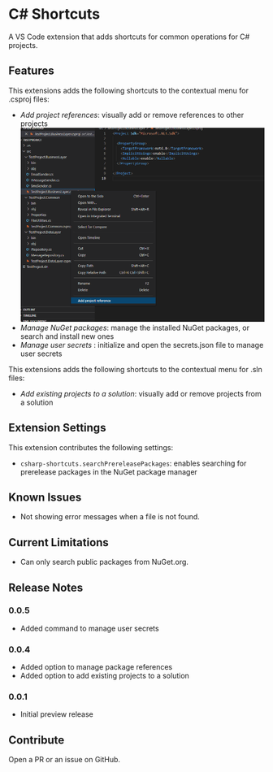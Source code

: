 # C# Shortcuts
A VS Code extension that adds shortcuts for common operations for C# projects.

## Features
This extensions adds the following shortcuts to the contextual menu for .csproj files:
- _Add project references_: visually add or remove references to other projects
![add project reference](images/add-project-reference-context-menu.png)
- _Manage NuGet packages_: manage the installed NuGet packages, or search and install new ones
- _Manage user secrets_ : initialize and open the secrets.json file to manage user secrets

This extensions adds the following shortcuts to the contextual menu for .sln files:
- _Add existing projects to a solution_: visually add or remove projects from a solution

## Extension Settings

This extension contributes the following settings:

- `csharp-shortcuts.searchPrereleasePackages`: enables searching for prerelease packages in the NuGet package manager

## Known Issues

- Not showing error messages when a file is not found.

## Current Limitations

- Can only search public packages from NuGet.org.

## Release Notes

### 0.0.5

- Added command to manage user secrets

### 0.0.4

- Added option to manage package references
- Added option to add existing projects to a solution

### 0.0.1

- Initial preview release

## Contribute

Open a PR or an issue on GitHub.